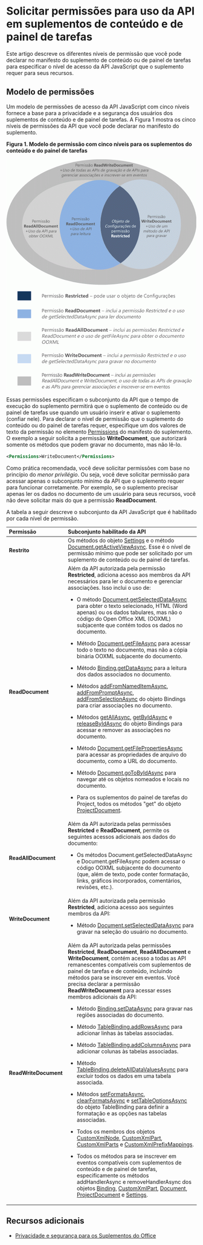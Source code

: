 
# <a name="requesting-permissions-for-api-use-in-content-and-task-pane-add-ins"></a>Solicitar permissões para uso da API em suplementos de conteúdo e de painel de tarefas
Este artigo descreve os diferentes níveis de permissão que você pode declarar no manifesto do suplemento de conteúdo ou de painel de tarefas para especificar o nível de acesso da API JavaScript que o suplemento requer para seus recursos. 




## <a name="permissions-model"></a>Modelo de permissões


Um modelo de permissões de acesso da API JavaScript com cinco níveis fornece a base para a privacidade e a segurança dos usuários dos suplementos de conteúdo e de painel de tarefas. A Figura 1 mostra os cinco níveis de permissões da API que você pode declarar no manifesto do suplemento.


**Figura 1. Modelo de permissão com cinco níveis para os suplementos do conteúdo e do painel de tarefas**

![Levels of permissions for task pane apps](../images/off15appsdk_TaskPaneAppPermission.gif)



Essas permissões especificam o subconjunto da API que o tempo de execução do suplemento permitirá que o suplemento de conteúdo ou de painel de tarefas use quando um usuário inserir e ativar o suplemento (confiar nele). Para declarar o nível de permissão que o suplemento do conteúdo ou do painel de tarefas requer, especifique um dos valores de texto da permissão no elemento [Permissions](http://msdn.microsoft.com/en-us/library/d4cfe645-353d-8240-8495-f76fb36602fe%28Office.15%29.aspx) do manifesto do suplemento. O exemplo a seguir solicita a permissão  **WriteDocument**, que autorizará somente os métodos que podem gravar no documento, mas não lê-lo.




```XML
<Permissions>WriteDocument</Permissions>
```

Como prática recomendada, você deve solicitar permissões com base no princípio do _menor privilégio_. Ou seja, você deve solicitar permissão para acessar apenas o subconjunto mínimo da API que o suplemento requer para funcionar corretamente. Por exemplo, se o suplemento precisar apenas ler os dados no documento de um usuário para seus recursos, você não deve solicitar mais do que a permissão **ReadDocument**.

A tabela a seguir descreve o subconjunto da API JavaScript que é habilitado por cada nível de permissão.



|**Permissão**|**Subconjunto habilitado da API**|
|:-----|:-----|
|**Restrito**|Os métodos do objeto [Settings](http://dev.office.com/reference/add-ins/shared/settings) e o método [Document.getActiveViewAsync](../../reference/shared/document.getactiveviewasync.md). Esse é o nível de permissão mínimo que pode ser solicitado por um suplemento de conteúdo ou de painel de tarefas.|
|**ReadDocument**|Além da API autorizada pela permissão **Restricted**, adiciona acesso aos membros da API necessários para ler o documento e gerenciar associações. Isso inclui o uso de:<br/><ul><li>O método <a href="http://msdn.microsoft.com/en-us/library/f85ad02c-64f0-4b73-87f6-7f521b3afd69(Office.15).aspx" target="_blank">Document.getSelectedDataAsync</a> para obter o texto selecionado, HTML (Word apenas) ou os dados tabulares, mas não o código do Open Office XML (OOXML) subjacente que contém todos os dados no documento.</p></li><li><p>Método <a href="http://msdn.microsoft.com/en-us/library/78047418-89c4-4c7d-9427-4735b8559518(Office.15).aspx" target="_blank">Document.getFileAsync</a> para acessar todo o texto no documento, mas não a cópia binária OOXML subjacente do documento.</p></li><li><p>Método <a href="http://msdn.microsoft.com/en-us/library/5372ffd8-579d-4fcb-9e5b-e9a2128f3201(Office.15).aspx" target="_blank">Binding.getDataAsync</a> para a leitura dos dados associados no documento.</p></li><li><p>Métodos <a href="http://msdn.microsoft.com/en-us/library/afbadac7-60c7-47cb-9477-6e9466ded44c(Office.15).aspx" target="_blank">addFromNamedItemAsync</a>, <a href="http://msdn.microsoft.com/en-us/library/9dc03608-b08b-4700-8be1-3c86ae236799(Office.15).aspx" target="_blank">addFromPromptAsync</a>, <a href="http://msdn.microsoft.com/en-us/library/edc99214-e63e-43f2-9392-97ead42fc155(Office.15).aspx" target="_blank">addFromSelectionAsync</a> do objeto <span class="keyword">Bindings</span> para criar associações no documento.</p></li><li><p>Métodos <a href="http://msdn.microsoft.com/en-us/library/ef902b73-cc4c-4551-95de-d8a51eeba82f(Office.15).aspx" target="_blank">getAllAsync</a>, <a href="http://msdn.microsoft.com/en-us/library/2727c891-bc05-465c-9324-113fbfeb3fbb(Office.15).aspx" target="_blank">getByIdAsync</a> e <a href="http://msdn.microsoft.com/en-us/library/ad285984-8b44-435d-9b84-f0ade570c896(Office.15).aspx" target="_blank">releaseByIdAsync</a> do objeto <span class="keyword">Bindings</span> para acessar e remover as associações no documento.</p></li><li><p>Método <a href="http://msdn.microsoft.com/en-us/library/2533a563-95ae-4d52-b2d5-a6783e4ef5b4(Office.15).aspx" target="_blank">Document.getFilePropertiesAsync</a> para acessar as propriedades de arquivo do documento, como a URL do documento.</p></li><li><p>Método <a href="http://msdn.microsoft.com/en-us/library/35dda81c-235e-4eab-8a77-9acb3b73a380(Office.15).aspx" target="_blank">Document.goToByIdAsync</a> para navegar até os objetos nomeados e locais no documento.</p></li><li><p>Para os suplementos do painel de tarefas do Project, todos os métodos "get" do objeto <a href="http://msdn.microsoft.com/en-us/library/1908af4f-93b9-4859-87e3-06942014fae1(Office.15).aspx" target="_blank">ProjectDocument</a>. </p></li></ul>|
|**ReadAllDocument**|Além da API autorizada pelas permissões **Restricted** e **ReadDocument**, permite os seguintes acessos adicionais aos dados do documento:<br/><ul><li><p>Os métodos <span class="keyword">Document.getSelectedDataAsync</span> e <span class="keyword">Document.getFileAsync</span> podem acessar o código OOXML subjacente do documento (que, além de texto, pode conter formatação, links, gráficos incorporados, comentários, revisões, etc.).</p></li></ul>|
|**WriteDocument**|Além da API autorizada pela permissão **Restricted**, adiciona acesso aos seguintes membros da API:<br/><ul><li><p>Método <a href="http://msdn.microsoft.com/en-us/library/998f38dc-83bd-4659-a759-4758c632a6ef(Office.15).aspx" target="_blank">Document.setSelectedDataAsync</a> para gravar na seleção do usuário no documento.</p></li></ul>|
|**ReadWriteDocument**|Além da API autorizada pelas permissões **Restricted**, **ReadDocument**, **ReadAllDocument** e **WriteDocument**, contém acesso a todas as API remanescentes compatíveis com suplementos de painel de tarefas e de conteúdo, incluindo métodos para se inscrever em eventos. Você precisa declarar a permissão **ReadWriteDocument** para acessar esses membros adicionais da API:<br/><ul><li><p>Método <a href="http://msdn.microsoft.com/en-us/library/6a59bb6d-40b6-4a95-9b98-d70d4616de09(Office.15).aspx" target="_blank">Binding.setDataAsync</a> para gravar nas regiões associadas do documento.</p></li><li><p>Método <a href="http://msdn.microsoft.com/en-us/library/1cd23454-8435-4e13-98b3-d0d29ed278a8(Office.15).aspx" target="_blank">TableBinding.addRowsAsync</a> para adicionar linhas às tabelas associadas.</p></li><li><p>Método <a href="http://msdn.microsoft.com/en-us/library/8f1bfa81-3850-4ea1-ba2e-c9bcf5847a44(Office.15).aspx" target="_blank">TableBinding.addColumnsAsync</a> para adicionar colunas às tabelas associadas.</p></li><li><p>Método <a href="http://msdn.microsoft.com/en-us/library/8f5cc783-384d-4520-a218-190dfed74dd2(Office.15).aspx" target="_blank">TableBinding.deleteAllDataValuesAsync</a> para excluir todos os dados em uma tabela associada.</p></li><li><p>Métodos <a href="http://msdn.microsoft.com/en-us/library/49712906-f582-4055-9ef8-6edde6e97679(Office.15).aspx" target="_blank">setFormatsAsync</a>, <a href="http://msdn.microsoft.com/en-us/library/cc56e9c0-b33c-4d9b-b676-a7e50f757c10(Office.15).aspx" target="_blank">clearFormatsAsync</a> e <a href="http://msdn.microsoft.com/en-us/library/2885fc57-4527-4ca4-a43d-9ee447ec27d3(Office.15).aspx" target="_blank">setTableOptionsAsync</a> do objeto <span class="keyword">TableBinding</span> para definir a formatação e as opções nas tabelas associadas.</p></li><li><p>Todos os membros dos objetos <a href="http://msdn.microsoft.com/en-us/library/dc1518de-47fa-4108-aab7-04a022724b04(Office.15).aspx" target="_blank">CustomXmlNode</a>, <a href="http://msdn.microsoft.com/en-us/library/83f0e668-8236-4f2f-a20f-b173a9e3f65f(Office.15).aspx" target="_blank">CustomXmlPart</a>, <a href="http://msdn.microsoft.com/en-us/library/ba40cd4c-29bb-4f31-875d-6f1382fd1ee8(Office.15).aspx" target="_blank">CustomXmlParts</a> e <a href="http://msdn.microsoft.com/en-us/library/18b9aa8c-83e7-4c2f-8530-6a0ac8ce5535(Office.15).aspx" target="_blank">CustomXmlPrefixMappings</a>.</p></li><li><p>Todos os métodos para se inscrever em eventos compatíveis com suplementos de conteúdo e de painel de tarefas, especificamente os métodos <span class="keyword">addHandlerAsync</span> e <span class="keyword">removeHandlerAsync</span> dos objetos <a href="http://msdn.microsoft.com/en-us/library/42882642-d22b-47d2-a8d3-3aa8c6a4435e(Office.15).aspx" target="_blank">Binding</a>, <a href="http://msdn.microsoft.com/en-us/library/83f0e668-8236-4f2f-a20f-b173a9e3f65f(Office.15).aspx" target="_blank">CustomXmlPart</a>, <a href="http://msdn.microsoft.com/en-us/library/f8859516-cc1f-4b20-a8f3-cee37a983e70(Office.15).aspx" target="_blank">Document</a>, <a href="http://msdn.microsoft.com/en-us/library/1908af4f-93b9-4859-87e3-06942014fae1(Office.15).aspx" target="_blank">ProjectDocument</a> e <a href="http://msdn.microsoft.com/en-us/library/ad733387-a58c-4514-8fc2-53e64fad468d(Office.15).aspx" target="_blank">Settings</a>.</p></li></ul>|

## <a name="additional-resources"></a>Recursos adicionais

    
- [Privacidade e segurança para os Suplementos do Office](../../docs/develop/privacy-and-security.md)
    



